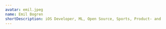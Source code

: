 ```yaml
---
avatar: emil.jpeg
name: Emil Bogren
shortDescription: iOS Developer, ML, Open Source, Sports, Product- and Team development 🌵🍱🎈
---
```

